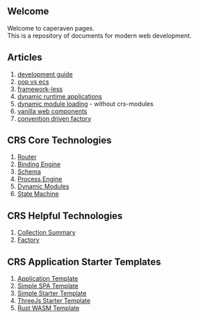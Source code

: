 ## Welcome
Welcome to caperaven pages.  
This is a repository of documents for modern web development.

## Articles
1. [development guide](documents/development-guide.md)  
1. [oop vs ecs](documents/oop_vs_ecs.md)  
1. [framework-less](documents/frameworkless.md)   
1. [dynamic runtime applications](documents/dynamic-applications.md)  
1. [dynamic module loading](documents/dynamic-module-loading.md) - without crs-modules  
1. [vanilla web components](documents/vanilla-web-components.md)  
1. [convention driven factory](documents/factory-example.md)  

## CRS Core Technologies
1. [Router](https://github.com/caperaven/crs-router)
1. [Binding Engine](https://github.com/caperaven/crs-binding)
1. [Schema](https://github.com/caperaven/crs-schema)
1. [Process Engine](https://github.com/caperaven/crs-process-api)
1. [Dynamic Modules](https://github.com/caperaven/crs-modules)
1. [State Machine](https://github.com/caperaven/crs-state-machine)

## CRS Helpful Technologies
1. [Collection Summary](https://github.com/caperaven/crs-collection-summary)
1. [Factory](https://github.com/caperaven/crs-factory)

## CRS Application Starter Templates
1. [Application Template](https://github.com/caperaven/crs-application-template)
1. [Simple SPA Template](https://github.com/caperaven/crs-spa-starter)   
1. [Simple Starter Template](https://github.com/caperaven/crs-starter)
1. [ThreeJs Starter Template](https://github.com/caperaven/crs-threejs-starter)
1. [Rust WASM Template](https://github.com/caperaven/crs-rust-wasm-starter)
